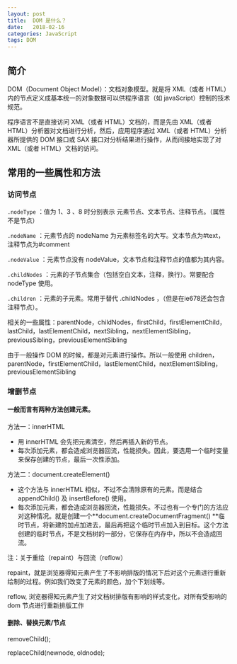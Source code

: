 ```yaml
---
layout: post
title:  DOM 是什么？
date:   2018-02-16
categories: JavaScript
tags: DOM
---
```


## 简介

DOM（Document Object Model）：文档对象模型。就是将 XML（或者 HTML）内的节点定义成基本统一的对象数据可以供程序语言（如 javaScript）控制的技术规范。

程序语言不是直接访问 XML（或者 HTML）文档的，而是先由 XML（或者 HTML）分析器对文档进行分析，然后，应用程序通过 XML（或者 HTML）分析器所提供的 DOM 接口或 SAX 接口对分析结果进行操作，从而间接地实现了对 XML（或者 HTML）文档的访问。



## 常用的一些属性和方法

### 访问节点

`.nodeType` ：值为 1、3 、8 时分别表示 元素节点、文本节点、注释节点。（属性不是节点）

`.nodeName` ：元素节点的 nodeName 为元素标签名的大写。文本节点为#text，注释节点为#comment

`.nodeValue` ：元素节点没有 nodeValue，文本节点和注释节点的值都为其内容。

`.childNodes` ：元素的子节点集合（包括空白文本，注释，换行）。常要配合 nodeType 使用。

`.children` ：元素的子元素。常用于替代 .childNodes ，（但是在ie678还会包含注释节点）。

相关的一些属性：parentNode，childNodes，firstChild，firstElementChild，lastChild，lastElementChild，nextSibling，nextElementSibling，previousSibling，previousElementSibling

由于一般操作 DOM 的时候，都是对元素进行操作。所以一般使用 children，parentNode，firstElementChild，lastElementChild，nextElementSibling，previousElementSibling

### 增删节点

#### 一般而言有两种方法创建元素。

方法一：innerHTML

- 用 innerHTML 会先把元素清空，然后再插入新的节点。
- 每次添加元素，都会造成浏览器回流，性能损失。因此，要选用一个临时变量来保存创建的节点，最后一次性添加。

方法二：document.createElement()

- 这个方法与 innerHTML 相似，不过不会清除原有的元素。而是结合 appendChild() 及 insertBefore() 使用。
- 每次添加元素，都会造成浏览器回流，性能损失。不过也有一个专门的方法应对这种情况。就是创建一个**document.createDocumentFragment() **临时节点，将新建的加点加进去，最后再把这个临时节点加入到目标。这个方法创建的临时节点，不是文档树的一部分，它保存在内存中，所以不会造成回流。

注：关于重绘（repaint）与回流（reflow）

repaint，就是浏览器得知元素产生了不影响排版的情况下后对这个元素进行重新绘制的过程。例如我们改变了元素的颜色，加个下划线等。

reflow, 浏览器得知元素产生了对文档树排版有影响的样式变化，对所有受影响的 dom 节点进行重新排版工作

#### 删除、替换元素/节点

removeChild();

replaceChild(newnode, oldnode);



